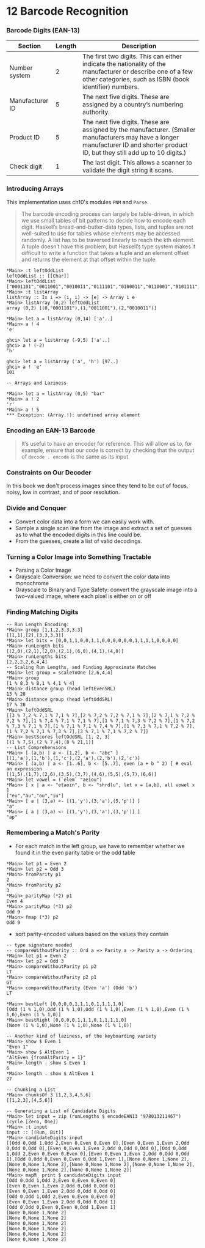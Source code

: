 # 12 Barcode Recognition


### Barcode Digits (EAN-13)

Section      | Length | Description
-------------|--------|------------
Number system | 2 |The first two digits. This can either indicate the nationality of the manufacturer or describe one of a few other categories, such as ISBN (book identifier) numbers.
Manufacturer ID | 5 | The next five digits. These are assigned by a country’s numbering authority.
Product ID | 5 | The next five digits. These are assigned by the manufacturer. (Smaller manufacturers may have a longer manufacturer ID and shorter product ID, but they still add up to 10 digits.)
Check digit | 1 | The last digit. This allows a scanner to validate the digit string it scans.

### Introducing Arrays

This implementation uses ch10's modules `PNM` and `Parse`.

> The barcode encoding process can largely be table-driven, in which we use small tables of bit patterns to decide how to encode each digit. Haskell’s bread-and-butter-data types, lists, and tuples are not well-suited to use for tables whose elements may be accessed randomly. A list has to be traversed linearly to reach the kth element. A tuple doesn’t have this problem, but Haskell’s type system makes it difficult to write a function that takes a tuple and an element offset and returns the element at that offset within the tuple.

```
*Main> :t leftOddList
leftOddList :: [[Char]]
*Main> leftOddList
["0001101","0011001","0010011","0111101","0100011","0110001","0101111","0111011","0110111","0001011"]
*Main> :t listArray
listArray :: Ix i => (i, i) -> [e] -> Array i e
*Main> listArray (0,2) leftOddList
array (0,2) [(0,"0001101"),(1,"0011001"),(2,"0010011")]

*Main> let a = listArray (0,14) ['a'..]
*Main> a ! 4
'e'

ghci> let a = listArray (-9,5) ['a'..]
ghci> a ! (-2)
'h'

ghci> let a = listArray ('a', 'h') [97..]
ghci> a ! 'e'
101

-- Arrays and Laziness

*Main> let a = listArray (0,5) "bar"
*Main> a ! 2
'r'
*Main> a ! 5
*** Exception: (Array.!): undefined array element

```

### Encoding an EAN-13 Barcode

> It’s useful to have an encoder for reference. This will allow us to, for example, ensure that our code is correct by checking that the output of `decode . encode` is the same as its input

### Constraints on Our Decoder

In this book we don't process images since they tend to be out of focus, noisy, low in contrast, and of poor resolution.

### Divide and Conquer

- Convert color data into a form we can easily work with.
- Sample a single scan line from the image and extract a set of guesses as to what the encoded digits in this line could be.
- From the guesses, create a list of valid decodings.

### Turning a Color Image into Something Tractable

- Parsing a Color Image
- Grayscale Conversion: we need to convert the color data into monochrome
- Grayscale to Binary and Type Safety: convert the grayscale image into a two-valued image, where each pixel is either on or off

### Finding Matching Digits

```
-- Run Length Encoding:
*Main> group [1,1,2,3,3,3,3]
[[1,1],[2],[3,3,3,3]]
*Main> let bits = [0,0,1,1,0,0,1,1,0,0,0,0,0,0,1,1,1,1,0,0,0,0]
*Main> runLength bits
[(2,0),(2,1),(2,0),(2,1),(6,0),(4,1),(4,0)]
*Main> runLengths bits
[2,2,2,2,6,4,4]
-- Scaling Run Lengths, and Finding Approximate Matches
*Main> let group = scaleToOne [2,6,4,4]
*Main> group
[1 % 8,3 % 8,1 % 4,1 % 4]
*Main> distance group (head leftEvenSRL)
13 % 28
*Main> distance group (head leftOddSRL)
17 % 28
*Main> leftOddSRL
[[3 % 7,2 % 7,1 % 7,1 % 7],[2 % 7,2 % 7,2 % 7,1 % 7],[2 % 7,1 % 7,2 % 7,2 % 7],[1 % 7,4 % 7,1 % 7,1 % 7],[1 % 7,1 % 7,3 % 7,2 % 7],[1 % 7,2 % 7,3 % 7,1 % 7],[1 % 7,1 % 7,1 % 7,4 % 7],[1 % 7,3 % 7,1 % 7,2 % 7],[1 % 7,2 % 7,1 % 7,3 % 7],[3 % 7,1 % 7,1 % 7,2 % 7]]
*Main> bestScores leftOddSRL [1, 2, 3]
[(1 % 7,5),(2 % 7,4),(8 % 21,1)]
-- List Comprehensions
*Main> [ (a,b) | a <- [1,2], b <- "abc" ]
[(1,'a'),(1,'b'),(1,'c'),(2,'a'),(2,'b'),(2,'c')]
*Main> [ (a,b) | a <- [1..6], b <- [5..7], even (a + b ^ 2) ] # eval an expression
[(1,5),(1,7),(2,6),(3,5),(3,7),(4,6),(5,5),(5,7),(6,6)]
*Main> let vowel = (`elem` "aeiou")
*Main> [ x | a <- "etaoin", b <- "shrdlu", let x = [a,b], all vowel x ]
["eu","au","ou","iu"]
*Main> [ a | (3,a) <- [(1,'y'),(3,'a'),(5,'p')] ]
"a"
*Main> [ a | (3,a) <- [(1,'y'),(3,'a'),(3,'p')] ]
"ap"

```

### Remembering a Match's Parity

- For each match in the left group, we have to remember whether we found it in the even parity table or the odd table

```
*Main> let p1 = Even 2
*Main> let p2 = Odd 3
*Main> fromParity p1
2
*Main> fromParity p2
3
*Main> parityMap (*2) p1
Even 4
*Main> parityMap (*3) p2
Odd 9
*Main> fmap (*3) p2
Odd 9
```
- sort parity-encoded values based on the values they contain
```
-- type signature needed
-- compareWithoutParity :: Ord a => Parity a -> Parity a -> Ordering
*Main> let p1 = Even 2
*Main> let p2 = Odd 3
*Main> compareWithoutParity p1 p2
LT
*Main> compareWithoutParity p2 p1
GT
*Main> compareWithoutParity (Even 'a') (Odd 'b')
LT

*Main> bestLeft [0,0,0,0,1,1,1,0,1,1,1,1,0]
[Odd (1 % 1,0),Odd (1 % 1,0),Odd (1 % 1,0),Even (1 % 1,0),Even (1 % 1,0),Even (1 % 1,0)]
*Main> bestRight [0,0,0,0,1,1,1,0,1,1,1,1,0]
[None (1 % 1,0),None (1 % 1,0),None (1 % 1,0)]

-- Another kind of laziness, of the keyboarding variety
*Main> show $ Even 1
"Even 1"
*Main> show $ AltEven 1
"AltEven {fromAltParity = 1}"
*Main> length . show $ Even 1
6
*Main> length . show $ AltEven 1
27

-- Chunking a List
*Main> chunksOf 3 [1,2,3,4,5,6]
[[1,2,3],[4,5,6]]

-- Generating a List of Candidate Digits
*Main> let input = zip (runLengths $ encodeEAN13 "978013211467") (cycle [Zero, One])
*Main> :t input
input :: [(Run, Bit)]
*Main> candidateDigits input
[[Odd 0,Odd 1,Odd 2,Even 0,Even 0,Even 0],[Even 0,Even 1,Even 2,Odd 0,Odd 0,Odd 0],[Even 0,Even 1,Even 2,Odd 0,Odd 0,Odd 0],[Odd 0,Odd 1,Odd 2,Even 0,Even 0,Even 0],[Even 0,Even 1,Even 2,Odd 0,Odd 0,Odd 1],[Odd 0,Odd 0,Even 0,Even 0,Odd 1,Even 1],[None 0,None 1,None 2],[None 0,None 1,None 2],[None 0,None 1,None 2],[None 0,None 1,None 2],[None 0,None 1,None 2],[None 0,None 1,None 2]]
*Main> mapM_ print $ candidateDigits input
[Odd 0,Odd 1,Odd 2,Even 0,Even 0,Even 0]
[Even 0,Even 1,Even 2,Odd 0,Odd 0,Odd 0]
[Even 0,Even 1,Even 2,Odd 0,Odd 0,Odd 0]
[Odd 0,Odd 1,Odd 2,Even 0,Even 0,Even 0]
[Even 0,Even 1,Even 2,Odd 0,Odd 0,Odd 1]
[Odd 0,Odd 0,Even 0,Even 0,Odd 1,Even 1]
[None 0,None 1,None 2]
[None 0,None 1,None 2]
[None 0,None 1,None 2]
[None 0,None 1,None 2]
[None 0,None 1,None 2]
[None 0,None 1,None 2]

```

